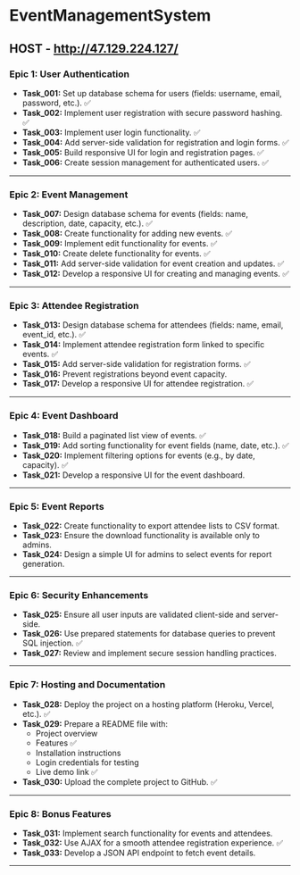 # EventManagementSystem


## HOST - http://47.129.224.127/

### **Epic 1: User Authentication**
- **Task_001:** Set up database schema for users (fields: username, email, password, etc.). ✅
- **Task_002:** Implement user registration with secure password hashing. ✅
- **Task_003:** Implement user login functionality. ✅
- **Task_004:** Add server-side validation for registration and login forms. ✅
- **Task_005:** Build responsive UI for login and registration pages. ✅
- **Task_006:** Create session management for authenticated users. ✅

---

### **Epic 2: Event Management**
- **Task_007:** Design database schema for events (fields: name, description, date, capacity, etc.). ✅
- **Task_008:** Create functionality for adding new events. ✅
- **Task_009:** Implement edit functionality for events. ✅
- **Task_010:** Create delete functionality for events. ✅
- **Task_011:** Add server-side validation for event creation and updates. ✅
- **Task_012:** Develop a responsive UI for creating and managing events. ✅

---

### **Epic 3: Attendee Registration**
- **Task_013:** Design database schema for attendees (fields: name, email, event_id, etc.). ✅
- **Task_014:** Implement attendee registration form linked to specific events. ✅
- **Task_015:** Add server-side validation for registration forms. ✅
- **Task_016:** Prevent registrations beyond event capacity. 
- **Task_017:** Develop a responsive UI for attendee registration. ✅

---

### **Epic 4: Event Dashboard**
- **Task_018:** Build a paginated list view of events. ✅
- **Task_019:** Add sorting functionality for event fields (name, date, etc.). ✅
- **Task_020:** Implement filtering options for events (e.g., by date, capacity). ✅
- **Task_021:** Develop a responsive UI for the event dashboard.

---

### **Epic 5: Event Reports**
- **Task_022:** Create functionality to export attendee lists to CSV format.
- **Task_023:** Ensure the download functionality is available only to admins.
- **Task_024:** Design a simple UI for admins to select events for report generation.

---

### **Epic 6: Security Enhancements**
- **Task_025:** Ensure all user inputs are validated client-side and server-side.
- **Task_026:** Use prepared statements for database queries to prevent SQL injection. ✅
- **Task_027:** Review and implement secure session handling practices.

---

### **Epic 7: Hosting and Documentation**
- **Task_028:** Deploy the project on a hosting platform (Heroku, Vercel, etc.). ✅
- **Task_029:** Prepare a README file with:
  - Project overview
  - Features ✅
  - Installation instructions
  - Login credentials for testing
  - Live demo link ✅
- **Task_030:** Upload the complete project to GitHub. ✅

---

### **Epic 8: Bonus Features**
- **Task_031:** Implement search functionality for events and attendees.
- **Task_032:** Use AJAX for a smooth attendee registration experience. ✅
- **Task_033:** Develop a JSON API endpoint to fetch event details.

---
